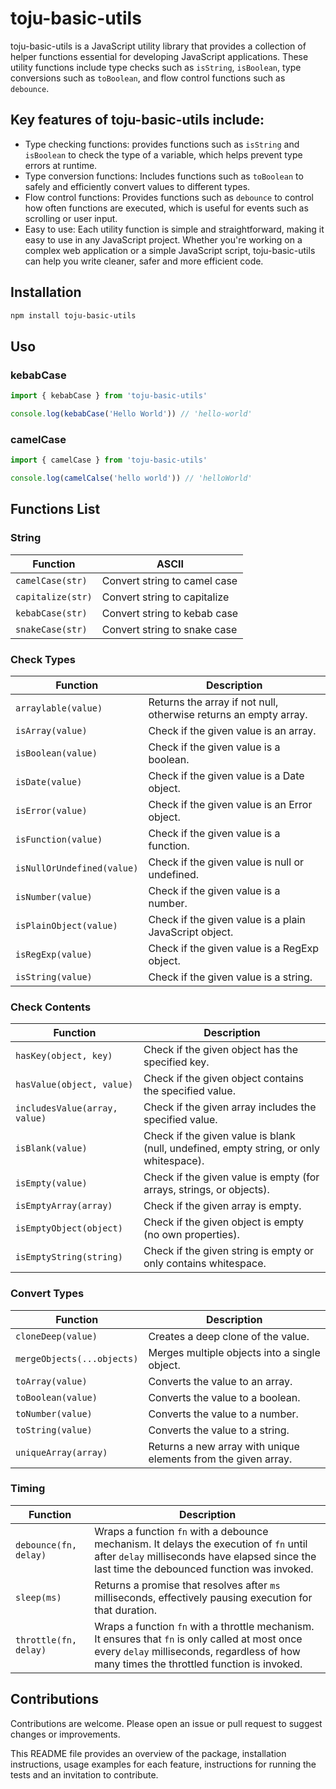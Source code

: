 # toju-basic-utils

toju-basic-utils is a JavaScript utility library that provides a collection of helper functions essential for developing JavaScript applications. These utility functions include type checks such as `isString`, `isBoolean`, type conversions such as `toBoolean`, and flow control functions such as `debounce`.

## Key features of toju-basic-utils include:

- Type checking functions: provides functions such as `isString` and `isBoolean` to check the type of a variable, which helps prevent type errors at runtime.
- Type conversion functions: Includes functions such as `toBoolean` to safely and efficiently convert values to different types.
- Flow control functions: Provides functions such as `debounce` to control how often functions are executed, which is useful for events such as scrolling or user input.
- Easy to use: Each utility function is simple and straightforward, making it easy to use in any JavaScript project.
Whether you're working on a complex web application or a simple JavaScript script, toju-basic-utils can help you write cleaner, safer and more efficient code.

## Installation

```bash
npm install toju-basic-utils
```
## Uso

### kebabCase

```javascript
import { kebabCase } from 'toju-basic-utils'

console.log(kebabCase('Hello World')) // 'hello-world'
```

### camelCase

```javascript
import { camelCase } from 'toju-basic-utils'

console.log(camelCalse('hello world')) // 'helloWorld'
```

## Functions List

### String

Function          | ASCII                          
------------------|-------------------------------
`camelCase(str)`  | Convert string to camel case           
`capitalize(str)` | Convert string to capitalize             
`kebabCase(str)`  | Convert string to kebab case
`snakeCase(str)`  | Convert string to snake case


### Check Types

Function                   | Description
---------------------------|-----------------------------------------
`arraylable(value)`        | Returns the array if not null, otherwise returns an empty array.
`isArray(value)`           | Check if the given value is an array.
`isBoolean(value)`         | Check if the given value is a boolean.
`isDate(value)`            | Check if the given value is a Date object.
`isError(value)`           | Check if the given value is an Error object.
`isFunction(value)`        | Check if the given value is a function.
`isNullOrUndefined(value)` | Check if the given value is null or undefined.
`isNumber(value)`          | Check if the given value is a number.
`isPlainObject(value)`     | Check if the given value is a plain JavaScript object.
`isRegExp(value)`          | Check if the given value is a RegExp object.
`isString(value)`          | Check if the given value is a string.

### Check Contents

Function                      | Description
------------------------------|-----------------------------------------
`hasKey(object, key)`         | Check if the given object has the specified key.
`hasValue(object, value)`     | Check if the given object contains the specified value.
`includesValue(array, value)` | Check if the given array includes the specified value.
`isBlank(value)`              | Check if the given value is blank (null, undefined, empty string, or only whitespace).
`isEmpty(value)`              | Check if the given value is empty (for arrays, strings, or objects).
`isEmptyArray(array)`         | Check if the given array is empty.
`isEmptyObject(object)`       | Check if the given object is empty (no own properties).
`isEmptyString(string)`       | Check if the given string is empty or only contains whitespace.

### Convert Types

Function                   | Description
---------------------------|-----------------------------------------
`cloneDeep(value)`         | Creates a deep clone of the value.
`mergeObjects(...objects)` | Merges multiple objects into a single object.
`toArray(value)`           | Converts the value to an array.
`toBoolean(value)`         | Converts the value to a boolean.
`toNumber(value)`          | Converts the value to a number.
`toString(value)`          | Converts the value to a string.
`uniqueArray(array)`       | Returns a new array with unique elements from the given array.


### Timing

Function                   | Description
---------------------------|-----------------------------------------
`debounce(fn, delay)`      | Wraps a function `fn` with a debounce mechanism. It delays the execution of `fn` until after `delay` milliseconds have elapsed since the last time the debounced function was invoked.
`sleep(ms)`                | Returns a promise that resolves after `ms` milliseconds, effectively pausing execution for that duration.
`throttle(fn, delay)`      | Wraps a function `fn` with a throttle mechanism. It ensures that `fn` is only called at most once every `delay` milliseconds, regardless of how many times the throttled function is invoked.


## Contributions

Contributions are welcome. Please open an issue or pull request to suggest changes or improvements.

This README file provides an overview of the package, installation instructions, usage examples for each feature, instructions for running the tests and an invitation to contribute.
